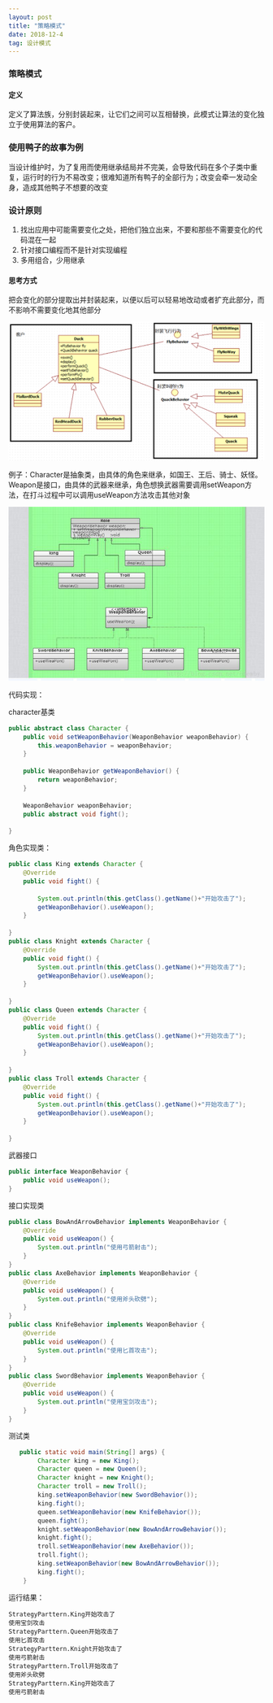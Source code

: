 ```yaml
---
layout: post
title: "策略模式"
date: 2018-12-4
tag: 设计模式
---
```




### 策略模式

#### 定义

定义了算法族，分别封装起来，让它们之间可以互相替换，此模式让算法的变化独立于使用算法的客户。

### 使用鸭子的故事为例

当设计维护时，为了复用而使用继承结局并不完美，会导致代码在多个子类中重复，运行时的行为不易改变；很难知道所有鸭子的全部行为；改变会牵一发动全身，造成其他鸭子不想要的改变

### 设计原则

1. 找出应用中可能需要变化之处，把他们独立出来，不要和那些不需要变化的代码混在一起 
2. 针对接口编程而不是针对实现编程
3. 多用组合，少用继承

#### 思考方式

把会变化的部分提取出并封装起来，以便以后可以轻易地改动或者扩充此部分，而不影响不需要变化地其他部分

![鸭子的故事](https://raw.githubusercontent.com/yuanyi0510/yuanyi0510.github.io/master/images/bolg_images/%E8%AE%BE%E8%AE%A1%E6%A8%A1%E5%BC%8F/Strage1.PNG)

例子：Character是抽象类，由具体的角色来继承，如国王、王后、骑士、妖怪。Weapon是接口，由具体的武器来继承，角色想换武器需要调用setWeapon方法，在打斗过程中可以调用useWeapon方法攻击其他对象

![类图](https://raw.githubusercontent.com/yuanyi0510/yuanyi0510.github.io/master/images/bolg_images/%E8%AE%BE%E8%AE%A1%E6%A8%A1%E5%BC%8F/Strage2.jpg)

代码实现：

character基类

```java
public abstract class Character {
    public void setWeaponBehavior(WeaponBehavior weaponBehavior) {
        this.weaponBehavior = weaponBehavior;
    }

    public WeaponBehavior getWeaponBehavior() {
        return weaponBehavior;
    }

    WeaponBehavior weaponBehavior;
    public abstract void fight();

}
```

角色实现类：

```java
public class King extends Character {
    @Override
    public void fight() {

        System.out.println(this.getClass().getName()+"开始攻击了");
        getWeaponBehavior().useWeapon();
    }

}
public class Knight extends Character {
    @Override
    public void fight() {
        System.out.println(this.getClass().getName()+"开始攻击了");
        getWeaponBehavior().useWeapon();
    }

}
public class Queen extends Character {
    @Override
    public void fight() {
        System.out.println(this.getClass().getName()+"开始攻击了");
        getWeaponBehavior().useWeapon();
    }

}
public class Troll extends Character {
    @Override
    public void fight() {
        System.out.println(this.getClass().getName()+"开始攻击了");
        getWeaponBehavior().useWeapon();
    }

}
```

武器接口

```java
public interface WeaponBehavior {
    public void useWeapon();
}

```

接口实现类

```java
public class BowAndArrowBehavior implements WeaponBehavior {
    @Override
    public void useWeapon() {
        System.out.println("使用弓箭射击");
    }
}
public class AxeBehavior implements WeaponBehavior {
    @Override
    public void useWeapon() {
        System.out.println("使用斧头砍劈");
    }
}
public class KnifeBehavior implements WeaponBehavior {
    @Override
    public void useWeapon() {
        System.out.println("使用匕首攻击");
    }
}
public class SwordBehavior implements WeaponBehavior {
    @Override
    public void useWeapon() {
        System.out.println("使用宝剑攻击");
    }
}

```

测试类

```java
   public static void main(String[] args) {
        Character king = new King();
        Character queen = new Queen();
        Character knight = new Knight();
        Character troll = new Troll();
        king.setWeaponBehavior(new SwordBehavior());
        king.fight();
        queen.setWeaponBehavior(new KnifeBehavior());
        queen.fight();
        knight.setWeaponBehavior(new BowAndArrowBehavior());
        knight.fight();
        troll.setWeaponBehavior(new AxeBehavior());
        troll.fight();
        king.setWeaponBehavior(new BowAndArrowBehavior());
        king.fight();
    }
```

运行结果：

```
StrategyParttern.King开始攻击了
使用宝剑攻击
StrategyParttern.Queen开始攻击了
使用匕首攻击
StrategyParttern.Knight开始攻击了
使用弓箭射击
StrategyParttern.Troll开始攻击了
使用斧头砍劈
StrategyParttern.King开始攻击了
使用弓箭射击
```